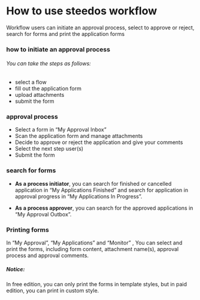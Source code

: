# How to use steedos workflow

Workflow users can initiate an approval process, select to approve or reject, search for forms and print the application forms

### how to initiate an approval process
###### You can take the steps as follows:
 - select a flow
 - fill out the application form
 - upload attachments
 - submit the form
 
### approval  process

 - Select a form in “My Approval Inbox”
 - Scan the application form and manage attachments
 - Decide to approve or reject the application and give your comments
 - Select the next step user(s)
 - Submit the form
 
### search for forms

- **As a process initiator**, you can search for finished or cancelled application in “My Applications Finished” and search for application in approval progress in “My Applications In Progress”.

- **As a process approver**, you can search for the approved applications in “My Approval Outbox”.

### Printing forms

In “My Approval”, “My Applications” and “Monitor” , You can select and print the forms, including form content, attachment name(s), approval process and approval comments.

##### Notice:

In free edition, you can only print the forms in template styles, but in paid edition, you can print in custom style.
